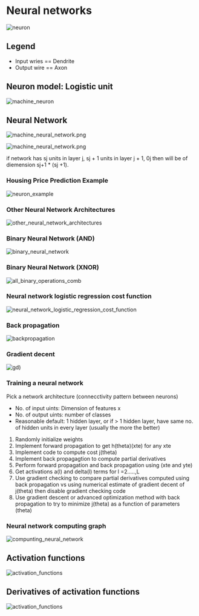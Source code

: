 # Neural networks

![neuron](images/neuron.jpg)

## Legend
* Input wries == Dendrite 
* Output wire == Axon

## Neuron model: Logistic unit

![machine_neuron](images/machine_neuron.png)

## Neural Network

![machine_neural_network.png](images/machine_neural_network.png)

![machine_neural_network.png](images/machine_neural_network_equation.png)

if network has sj units in layer j, sj + 1 units in layer j + 1, 0j then will be of diemension sj+1 * (sj +1). 

### Housing Price Prediction Example 

![neuron_example](images/neuron_example.png)

### Other Neural Network Architectures

![other_neural_network_architectures](images/other_neural_network_architectures.png)


### Binary Neural Network (AND)

![binary_neural_network](images/binary_neural_network.png)

### Binary Neural Network (XNOR)

![all_binary_operations_comb](images/all_binary_operations_comb.png)

### Neural network logistic regression cost function

![neural_network_logistic_regression_cost_function](images/neural_network_logistic_regression_cost_function.png)

### Back propagation 

![backpropagation](images/backprogagation.png)

### Gradient decent

![gd](images/gd.png))

### Training a neural network 

Pick a network architecture (connecctivity pattern between neurons)

* No. of input uints: Dimension of features x
* No. of output uints: number of classes 
* Reasonable default: 1 hidden layer, or if > 1 hidden layer, have same no. of hidden units in every layer (usually the more the better)

1. Randomly initialize weights
2. Implement forward propagation to get h(theta)(xte) for any xte
3. Implement code to compute cost j(theta)
4. Implement back propagagtion to compute partial derivatives
5. Perform forward propagation and back propagation using (xte and yte)
6. Get activations a(l) and delta(l) terms for l =2.....,L
7. Use gradient checking to compare partial derivatives computed using back propagation vs using numerical estimate of gradient decent of j(theta) then disable gradient checking code 
8. Use gradient descent or advanced optimization method with back propagation to try to minimize j(theta) as a function of parameters (theta)

### Neural network computing graph

![compunting_neural_network](images/compunting_neural_network.png)

## Activation functions

![activation_functions](images/activation_functions.png)

## Derivatives of activation functions

![activation_functions](images/derivatives_of_activation_functions.png)